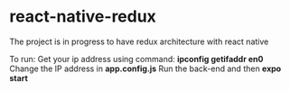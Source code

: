# react-native-redux

The project is in progress to have redux architecture with react native

To run: 
Get your ip address using command: **ipconfig getifaddr en0**
Change the IP address in **app.config.js**
Run the back-end and then **expo start**
